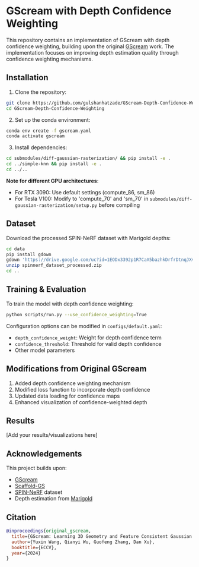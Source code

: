 # GScream with Depth Confidence Weighting

This repository contains an implementation of GScream with depth confidence weighting, building upon the original [GScream](https://github.com/W-Ted/GScream) work. The implementation focuses on improving depth estimation quality through confidence weighting mechanisms.

## Installation

1. Clone the repository:
```bash
git clone https://github.com/gulshanhatzade/GScream-Depth-Confidence-Weighting.git
cd GScream-Depth-Confidence-Weighting
```

2. Set up the conda environment:
```bash
conda env create -f gscream.yaml
conda activate gscream
```

3. Install dependencies:
```bash
cd submodules/diff-gaussian-rasterization/ && pip install -e .
cd ../simple-knn && pip install -e .
cd ../..
```

**Note for different GPU architectures**: 
- For RTX 3090: Use default settings (compute_86, sm_86)
- For Tesla V100: Modify to 'compute_70' and 'sm_70' in `submodules/diff-gaussian-rasterization/setup.py` before compiling

## Dataset

Download the processed SPIN-NeRF dataset with Marigold depths:

```bash
cd data
pip install gdown
gdown 'https://drive.google.com/uc?id=1EODx3392p1R7CaX5bazhkDrfrDtnqJXv'
unzip spinnerf_dataset_processed.zip
cd ..
```

## Training & Evaluation

To train the model with depth confidence weighting:

```bash
python scripts/run.py --use_confidence_weighting=True
```

Configuration options can be modified in `configs/default.yaml`:
- `depth_confidence_weight`: Weight for depth confidence term
- `confidence_threshold`: Threshold for valid depth confidence
- Other model parameters

## Modifications from Original GScream

1. Added depth confidence weighting mechanism
2. Modified loss function to incorporate depth confidence
3. Updated data loading for confidence maps
4. Enhanced visualization of confidence-weighted depth

## Results

[Add your results/visualizations here]

## Acknowledgements

This project builds upon:
- [GScream](https://github.com/W-Ted/GScream)
- [Scaffold-GS](https://city-super.github.io/scaffold-gs)
- [SPIN-NeRF](https://spinnerf3d.github.io/) dataset
- Depth estimation from [Marigold](https://marigoldmonodepth.github.io/)

## Citation

```bibtex
@inproceedings{original_gscream,
  title={GScream: Learning 3D Geometry and Feature Consistent Gaussian Splatting for Object Removal},
  author={Yuxin Wang, Qianyi Wu, Guofeng Zhang, Dan Xu},
  booktitle={ECCV},
  year={2024}
}
```
